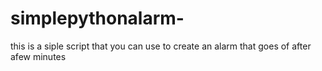 # simplepythonalarm-
this is a siple script that 
you can use to create an alarm that goes of after afew minutes
